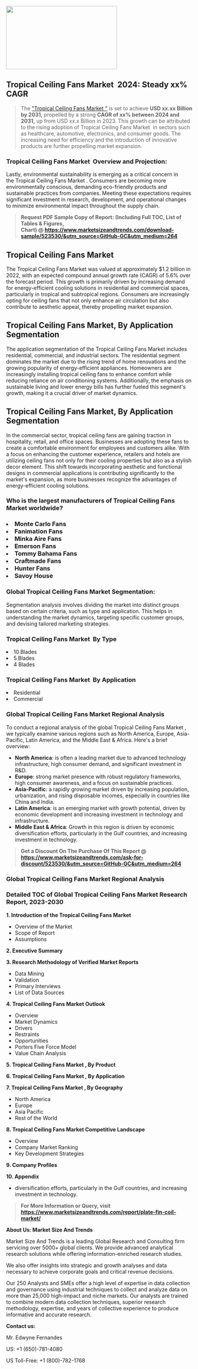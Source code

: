 <p><img class="alignnone size-medium wp-image-20088" src="https://ffe5etoiles.com/wp-content/uploads/2024/12/MST1-300x171.png" alt="" width="300" height="171" /></p><h2 id="ember46" class="ember-view reader-text-block__heading-2">Tropical Ceiling Fans Market &nbsp;2024: Steady&nbsp;xx% CAGR</h2><blockquote id="ember47" class="ember-view reader-text-block__blockquote">The&nbsp;<a class="app-aware-link " href="https://www.marketsizeandtrends.com/download-sample/523530/&utm_source=GitHub-GC&utm_medium=264" target="_blank" data-test-app-aware-link="">"Tropical Ceiling Fans Market "</a>&nbsp;is set to achieve&nbsp;<strong>USD&nbsp;xx.xx&nbsp;Billion by 2031,</strong>&nbsp;propelled by a strong&nbsp;<strong>CAGR of&nbsp;xx% between 2024 and 2031,</strong>&nbsp;up from USD xx.x Billion in 2023. This growth can be attributed to the rising adoption of&nbsp;Tropical Ceiling Fans Market &nbsp;in sectors such as healthcare, automotive, electronics, and consumer goods. The increasing need for efficiency and the introduction of innovative products are further propelling market expansion.</blockquote><h3 id="ember48" class="ember-view reader-text-block__heading-3">Tropical Ceiling Fans Market &nbsp;Overview and Projection:</h3><p id="ember49" class="ember-view reader-text-block__paragraph">Lastly, environmental sustainability is emerging as a critical concern in the&nbsp;Tropical Ceiling Fans Market . Consumers are becoming more environmentally conscious, demanding eco-friendly products and sustainable practices from companies. Meeting these expectations requires significant investment in research, development, and operational changes to minimize environmental impact throughout the supply chain.</p><blockquote id="ember50" class="ember-view reader-text-block__blockquote"><strong>Request PDF Sample Copy of Report: (Including Full TOC, List of Tables &amp; Figures, Chart)&nbsp;@&nbsp;<strong><a href="https://www.marketsizeandtrends.com/download-sample/523530/&utm_source=GitHub-GC&utm_medium=264" target="_blank">https://www.marketsizeandtrends.com/download-sample/523530/&utm_source=GitHub-GC&utm_medium=264</a></strong></strong></blockquote><h3 class=""> <h2>Tropical Ceiling Fans Market</h2><p>The Tropical Ceiling Fans Market was valued at approximately $1.2 billion in 2022, with an expected compound annual growth rate (CAGR) of 5.6% over the forecast period. This growth is primarily driven by increasing demand for energy-efficient cooling solutions in residential and commercial spaces, particularly in tropical and subtropical regions. Consumers are increasingly opting for ceiling fans that not only enhance air circulation but also contribute to aesthetic appeal, thereby propelling market expansion.</p><h2>Tropical Ceiling Fans Market, By Application Segmentation</h2><p>The application segmentation of the Tropical Ceiling Fans Market includes residential, commercial, and industrial sectors. The residential segment dominates the market due to the rising trend of home renovations and the growing popularity of energy-efficient appliances. Homeowners are increasingly installing tropical ceiling fans to enhance comfort while reducing reliance on air conditioning systems. Additionally, the emphasis on sustainable living and lower energy bills has further fueled this segment's growth, making it a crucial driver of market dynamics.</p><h2>Tropical Ceiling Fans Market, By Application Segmentation</h2><p>In the commercial sector, tropical ceiling fans are gaining traction in hospitality, retail, and office spaces. Businesses are adopting these fans to create a comfortable environment for employees and customers alike. With a focus on enhancing the customer experience, retailers and hotels are utilizing ceiling fans not only for their cooling properties but also as a stylish decor element. This shift towards incorporating aesthetic and functional designs in commercial applications is contributing significantly to the market's expansion, as more businesses recognize the advantages of energy-efficient cooling solutions.</p></h3><h3 id="" class="">Who is the largest manufacturers of&nbsp;Tropical Ceiling Fans Market worldwide?</h3><h3 class=""></Li><Li>Monte Carlo Fans</Li><Li> Fanimation Fans</Li><Li> Minka Aire Fans</Li><Li> Emerson Fans</Li><Li> Tommy Bahama Fans</Li><Li> Craftmade Fans</Li><Li> Hunter Fans</Li><Li> Savoy House</h3><h3 id="ember53" class="ember-view reader-text-block__heading-3">Global&nbsp;Tropical Ceiling Fans Market Segmentation:</h3><p id="ember54" class="ember-view reader-text-block__paragraph">Segmentation analysis involves dividing the market into distinct groups based on certain criteria, such as type and application. This helps in understanding the market dynamics, targeting specific customer groups, and devising tailored marketing strategies.</p><h3 id="" class="">Tropical Ceiling Fans Market &nbsp;By Type</h3><p></Li><Li>10 Blades</Li><Li> 5 Blades</Li><Li> 4 Blades</p><h3 id="" class="">Tropical Ceiling Fans Market &nbsp;By Application</h3><p class=""></Li><Li>Residential</Li><Li> Commercial</p><h3 id="ember62" class="ember-view reader-text-block__heading-3">Global Tropical Ceiling Fans Market Regional Analysis</h3><p id="ember63" class="ember-view reader-text-block__paragraph">To conduct a regional analysis of the global Tropical Ceiling Fans Market , we typically examine various regions such as North America, Europe, Asia-Pacific, Latin America, and the Middle East &amp; Africa. Here's a brief overview:</p><ul><li><strong>North America</strong>: is often a leading market due to advanced technology infrastructure, high consumer demand, and significant investment in R&amp;D.</li><li><strong>Europe</strong>: strong market presence with robust regulatory frameworks, high consumer awareness, and a focus on sustainable practices.</li><li><strong>Asia-Pacific</strong>: a rapidly growing market driven by increasing population, urbanization, and rising disposable incomes, especially in countries like China and India.</li><li><strong>Latin America</strong>: is an emerging market with growth potential, driven by economic development and increasing investment in technology and infrastructure.</li><li><strong>Middle East &amp; Africa</strong>: Growth in this region is driven by economic diversification efforts, particularly in the Gulf countries, and increasing investment in technology.</li></ul><blockquote id="ember61" class="ember-view reader-text-block__blockquote"><strong>Get a Discount On The Purchase Of This Report @ <strong><a href="https://html-cleaner.com/" target="">https://www.marketsizeandtrends.com/ask-for-discount/523530/&utm_source=GitHub-GC&utm_medium=264</a></strong></strong></blockquote><h3 id="ember62" class="ember-view reader-text-block__heading-3">Global Tropical Ceiling Fans Market Regional Analysis</h3><h3 id="" class="">Detailed TOC of Global Tropical Ceiling Fans Market Research Report, 2023-2030</h3><p id="" class=""><strong>1. Introduction of the Tropical Ceiling Fans Market </strong></p><ul><li>Overview of the Market</li><li>Scope of Report</li><li>Assumptions</li></ul><p id="" class=""><strong>2. Executive Summary</strong></p><p id="" class=""><strong>3. Research Methodology of Verified Market Reports</strong></p><ul><li>Data Mining</li><li>Validation</li><li>Primary Interviews</li><li>List of Data Sources</li></ul><p id="" class=""><strong>4. Tropical Ceiling Fans Market Outlook</strong></p><ul><li>Overview</li><li>Market Dynamics</li><li>Drivers</li><li>Restraints</li><li>Opportunities</li><li>Porters Five Force Model</li><li>Value Chain Analysis</li></ul><p id="" class=""><strong>5. Tropical Ceiling Fans Market , By Product</strong></p><p id="" class=""><strong>6. Tropical Ceiling Fans Market , By Application</strong></p><p id="" class=""><strong>7. Tropical Ceiling Fans Market , By Geography</strong></p><ul><li>North America</li><li>Europe</li><li>Asia Pacific</li><li>Rest of the World</li></ul><p id="" class=""><strong>8. Tropical Ceiling Fans Market Competitive Landscape</strong></p><ul><li>Overview</li><li>Company Market Ranking</li><li>Key Development Strategies</li></ul><p id="" class=""><strong>9. Company Profiles</strong></p><p id="" class=""><strong>10. Appendix</strong></p><ul><li>diversification efforts, particularly in the Gulf countries, and increasing investment in technology.</li></ul><blockquote id="ember65" class="ember-view reader-text-block__blockquote"><strong>For More Information or Query, visit <strong><strong><a href="https://html-cleaner.com/" target="">https://www.marketsizeandtrends.com/report/plate-fin-coil-market/</a></strong></strong></strong></blockquote><p id="" class=""><strong>About Us: Market Size And Trends</strong></p><p id="" class="">Market Size And Trends is a leading Global Research and Consulting firm servicing over 5000+ global clients. We provide advanced analytical research solutions while offering information-enriched research studies.</p><p id="" class="">We also offer insights into strategic and growth analyses and data necessary to achieve corporate goals and critical revenue decisions.</p><p id="" class="">Our 250 Analysts and SMEs offer a high level of expertise in data collection and governance using industrial techniques to collect and analyze data on more than 25,000 high-impact and niche markets. Our analysts are trained to combine modern data collection techniques, superior research methodology, expertise, and years of collective experience to produce informative and accurate research.</p><p id="" class=""><strong>Contact us:</strong></p><p id="" class="">Mr. Edwyne Fernandes</p><p id="" class="">US: +1 (650)-781-4080</p><p id="" class="">US Toll-Free: +1 (800)-782-1768</p>
